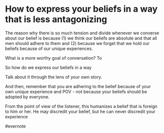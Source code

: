 # How to express your beliefs in a way that is less antagonizing

The reason why there is so much tension and divide whenever we converse about our belief is because (1) we think our beliefs are absolute and that all men should adhere to them and (2) because we forget that we hold our beliefs because of our unique experiences.

What is a more worthy goal of conversation? To

So how do we express our beliefs in a way

Talk about it through the lens of your own story.

And then, remember that you are adhering to the belief because of your own unique experience and POV - not because your beliefs should be adopted by everyone.

From the point of view of the listener, this humanizes a belief that is foreign to him or her. He may discredit your belief, but he can never discredit your experience

\#evernote

